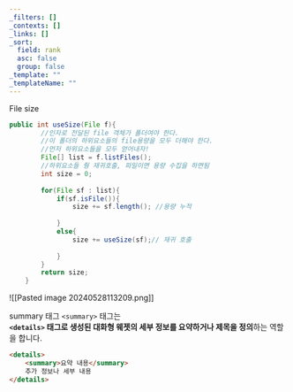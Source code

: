 ```yaml
---
_filters: []
_contexts: []
_links: []
_sort:
  field: rank
  asc: false
  group: false
_template: ""
_templateName: ""
---
```

File size
```java
public int useSize(File f){
		//인자로 전달된 file 객체가 폴더여야 한다.
		//이 폴더의 하위요소들의 file용량을 모두 더해야 한다.
		//먼저 하위요소들을 모두 얻어내자!
		File[] list = f.listFiles();
		//하위요소들 줭 재귀호출, 파일이면 용량 수집을 하면됨
		int size = 0;
		
		for(File sf : list){
			if(sf.isFile()){
				size += sf.length(); //용량 누적
				
			}
			else{
				size += useSize(sf);// 재귀 호출
				
			}
		}
		return size;
	}
```
![[Pasted image 20240528113209.png]]

summary 태그
`<summary>` 태그는  
**`<details>` 태그로 생성된 대화형 웨젯의 세부 정보를 요약하거나 제목을 정의**하는 역할을 합니다.

```html
<details>
    <summary>요약 내용</summary>
    추가 정보나 세부 내용
</details>
```

